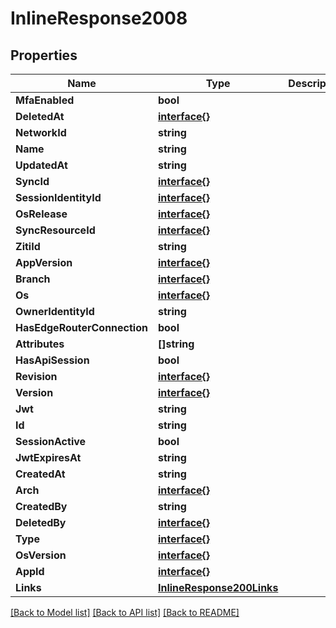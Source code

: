 # InlineResponse2008

## Properties

Name | Type | Description | Notes
------------ | ------------- | ------------- | -------------
**MfaEnabled** | **bool** |  | 
**DeletedAt** | [**interface{}**](.md) |  | 
**NetworkId** | **string** |  | 
**Name** | **string** |  | 
**UpdatedAt** | **string** |  | 
**SyncId** | [**interface{}**](.md) |  | 
**SessionIdentityId** | [**interface{}**](.md) |  | 
**OsRelease** | [**interface{}**](.md) |  | 
**SyncResourceId** | [**interface{}**](.md) |  | 
**ZitiId** | **string** |  | 
**AppVersion** | [**interface{}**](.md) |  | 
**Branch** | [**interface{}**](.md) |  | 
**Os** | [**interface{}**](.md) |  | 
**OwnerIdentityId** | **string** |  | 
**HasEdgeRouterConnection** | **bool** |  | 
**Attributes** | **[]string** |  | 
**HasApiSession** | **bool** |  | 
**Revision** | [**interface{}**](.md) |  | 
**Version** | [**interface{}**](.md) |  | 
**Jwt** | **string** |  | 
**Id** | **string** |  | 
**SessionActive** | **bool** |  | 
**JwtExpiresAt** | **string** |  | 
**CreatedAt** | **string** |  | 
**Arch** | [**interface{}**](.md) |  | 
**CreatedBy** | **string** |  | 
**DeletedBy** | [**interface{}**](.md) |  | 
**Type** | [**interface{}**](.md) |  | 
**OsVersion** | [**interface{}**](.md) |  | 
**AppId** | [**interface{}**](.md) |  | 
**Links** | [**InlineResponse200Links**](inline_response_200__links.md) |  | 

[[Back to Model list]](../README.md#documentation-for-models) [[Back to API list]](../README.md#documentation-for-api-endpoints) [[Back to README]](../README.md)


